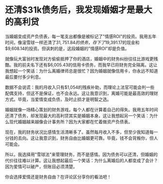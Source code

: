 # 还清$31k债务后，我发现婚姻才是最大的高利贷

当婚姻变成资产负债表，每一笔支出都像是被标记了"情感ROI"的投资。我用五年时间，像滚雪球一样还清了$31,751.84的债务，存下了$19,391.17的现金和$9,608.14的投资。但讽刺的是，这段婚姻的"情感ROI"却是负值。

就像玩大富翁时发现对方偷偷抵押了你的酒店，婚姻中的财务纠纷往往比游戏更残酷。我的前夫名下还有$6,005.43的信用卡债务，而我早已将财务完全隔离。这让我想起一个笑话：为什么离婚律师总是很忙？因为婚姻就像信用卡，你永远不知道最后要付多少利息。

数据不会说谎：我的月收入只有$1,054的残疾补助，而理论上法官可能会判一些配偶支持，但这不是保证，也不会永远。这让我意识到，离婚可能是最高效的理财方式。毕竟，当爱情变成负债，及时止损才是明智之选。

婚姻就像一场精心策划的财务游戏，每个人都在计算着自己的得失。我用五年时间还清了债务，却发现最大的高利贷其实是婚姻本身。这让我想起另一个笑话：为什么现代婚姻越来越像会计事务所？因为大家都在忙着做资产负债表。

现在，我的财务状况比感情生活清晰多了。虽然每月收入不多，但至少我知道每一分钱的去向。这让我意识到，财务自由比婚姻更可靠。毕竟，钱不会背叛你，但人可能会。

所以，我选择用"雪球法"来管理财务，而不是感情。因为债务可以还清，但婚姻的代价往往难以计算。这让我想起最后一个笑话：为什么离婚后的人都变成了会计？因为爱情可以破产，但账目必须清楚。

你会选择爱情还是财务自由？在评论区分享你的看法吧！